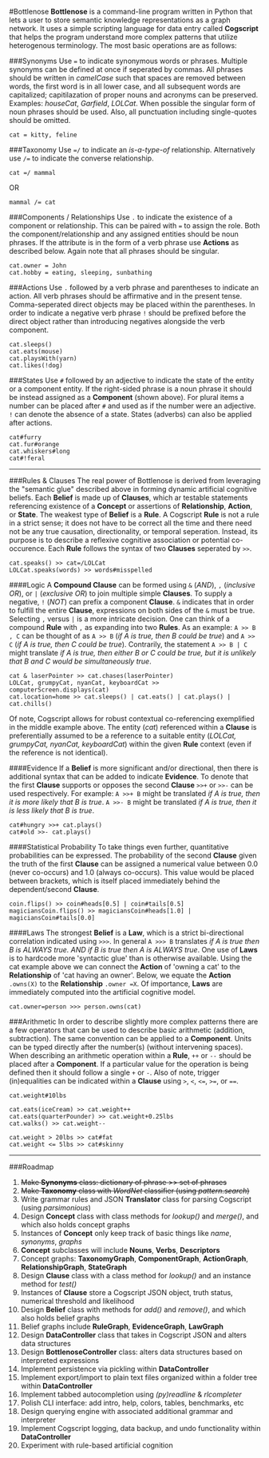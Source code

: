 #Bottlenose
**Bottlenose** is a command-line program written in Python that lets a user to store semantic knowledge representations as a graph network. It uses a simple scripting language for data entry called **Cogscript** that helps the program understand more complex patterns that utilize heterogenous terminology. The most basic operations are as follows:

###Synonyms
Use `=` to indicate synonymous words or phrases. Multiple synonyms can be defined at once if seperated by commas. All phrases should be written in *camelCase* such that spaces are removed between words, the first word is in all lower case, and all subsequent words are capitalized; capitilazation of proper nouns and acronyms can be preserved. Examples: *houseCat*, *Garfield*, *LOLCat*. When possible the singular form of noun phrases should be used. Also, all punctuation including single-quotes should be omitted.
```
cat = kitty, feline
```

###Taxonomy
Use `=/` to indicate an *is-a-type-of* relationship. Alternatively use `/=` to indicate the converse relationship. 
```
cat =/ mammal
```
OR
```
mammal /= cat
```

###Components / Relationships
Use `.` to indicate the existence of a component or relationship. This can be paired with `=` to assign the role. Both the component/relationship and any assigned entities should be noun phrases. If the attribute is in the form of a verb phrase use **Actions** as described below. Again note that all phrases should be singular.
```
cat.owner = John
cat.hobby = eating, sleeping, sunbathing
```

###Actions
Use `.` followed by a verb phrase and parentheses to indicate an action. All verb phrases should be affirmative and in the present tense. Comma-seperated direct objects may be placed within the parentheses. In order to indicate a negative verb phrase `!` should be prefixed before the direct object rather than introducing negatives alongside the verb component.
```
cat.sleeps()
cat.eats(mouse)
cat.playsWith(yarn)
cat.likes(!dog)
```

###States
Use `#` followed by an adjective to indicate the state of the entity or a component entity. If the right-sided phrase is a noun phrase it should be instead assigned as a **Component** (shown above). For plural items a number can be placed after `#` and used as if the number were an adjective. `!` can denote the absence of a state. States (adverbs) can also be applied after actions.
```
cat#furry
cat.fur#orange
cat.whiskers#long
cat#!feral
```

---
###Rules & Clauses
The real power of Bottlenose is derived from leveraging the "semantic glue" described above in forming dynamic artificial cognitive beliefs. Each **Belief** is made up of **Clauses**, which ar testable statements referencing existence of a **Concept** or assertions of **Relationship**, **Action**, or **State**. The weakest type of **Belief** is a **Rule**. A Cogscript **Rule** is not a rule in a  strict sense; it does not have to be correct all the time and there need not be any true causation, directionality, or temporal seperation. Instead, its purpose is to describe a reflexive cognitive association or potential co-occurence. Each **Rule** follows the syntax of two **Clauses** seperated by `>>`.
```
cat.speaks() >> cat=/LOLCat
LOLCat.speaks(words) >> words#misspelled
```

####Logic
A **Compound Clause** can be formed using `&` (*AND*), `,` (*inclusive OR*), or `|` (*exclusive OR*) to join multiple simple **Clauses**. To supply a negative, `!` (*NOT*) can prefix a component **Clause**. `&` indicates that in order to fulfill the entire **Clause**, expressions on both sides of the `&` must be true. Selecting `,` versus `|` is a more intricate decision. One can think of a compound **Rule** with `,` as expanding into two **Rules**. As an example: `A >> B , C` can be thought of as `A >> B` (*if A is true, then B could be true*) and `A >> C` (*if A is true, then C could be true*). Contrarily, the statement `A >> B | C` might translate *if A is true, then either B or C could be true, but it is unlikely that B and C would be simultaneously true*.
```
cat & laserPointer >> cat.chases(laserPointer)
LOLCat, grumpyCat, nyanCat, keyboardCat >> computerScreen.displays(cat)
cat.location=home >> cat.sleeps() | cat.eats() | cat.plays() | cat.chills()
```

Of note, Cogscript allows for robust contextual co-referencing exemplified in the middle example above. The entity (*cat*) referenced within a **Clause** is preferentially assumed to be a reference to a suitable entity (*LOLCat, grumpyCat, nyanCat, keyboardCat*) within the given **Rule** context (even if the reference is not identical).

####Evidence
If a **Belief** is more significant and/or directional, then there is additional syntax that can be added to indicate **Evidence**. To denote that the first **Clause** supports or opposes the second **Clause** `>>+` or `>>-` can be used respectively. For example: `A >>+ B` might be translated *if A is true, then it is more likely that B is true*. `A >>- B` might be translated *if A is true, then it is less likely that B is true*. 
```
cat#hungry >>+ cat.plays()
cat#old >>- cat.plays()
```

####Statistical Probability
To take things even further, quantitative probabilities can be expressed. The probability of the second **Clause** given the truth of the first **Clause** can be assigned a numerical value between 0.0 (never co-occurs) and 1.0 (always co-occurs). This value would be placed between brackets, which is itself placed immediately behind the dependent/second **Clause**. 
```
coin.flips() >> coin#heads[0.5] | coin#tails[0.5]
magiciansCoin.flips() >> magiciansCoin#heads[1.0] | magiciansCoin#tails[0.0]
```

####Laws
The strongest **Belief** is a **Law**, which is a strict bi-directional correlation indicated using `>>>`. In general `A >>> B` translates *if A is true then B is ALWAYS true. AND if B is true then A is ALWAYS true*. One use of **Laws** is to hardcode more 'syntactic glue' than is otherwise available. Using the cat example above we can connect the **Action** of 'owning a cat' to the **Relationship** of 'cat having an owner'. Below, we equate the **Action** `.owns(X)` to the **Relationship** `.owner =X`. Of importance, **Laws** are immediately computed into the artificial cognitive model. 
```
cat.owner=person >>> person.owns(cat)
```

###Arithmetic
In order to describe slightly more complex patterns there are a few operators that can be used to describe basic arithmetic (addition, subtraction). The same convention can be applied to a **Component**. Units can be typed directly after the number(s) (without intervening spaces). When describing an arithmetic operation within a **Rule**, `++` or `--` should be placed after a **Component**. If a particular value for the operation is being defined then it should follow a single `+` or `-`. Also of note, trigger (in)equalities can be indicated within a **Clause** using `>`, `<`, `<=`, `>=`, or `==`. 
```
cat.weight#10lbs

cat.eats(iceCream) >> cat.weight++
cat.eats(quarterPounder) >> cat.weight+0.25lbs
cat.walks() >> cat.weight--

cat.weight > 20lbs >> cat#fat
cat.weight <= 5lbs >> cat#skinny
```

---
###Roadmap

1. ~~Make **Synonyms** class: dictionary of phrase >> set of phrases~~
2. ~~Make **Taxonomy** class with *WordNet* classifier (using *pattern.search*)~~
3. Write grammar rules and JSON **Translator** class for parsing Cogscript (using *parsimonious*)
4. Design **Concept** class with class methods for *lookup()* and *merge()*, and which also holds concept graphs
5. Instances of **Concept** only keep track of basic things like *name*, *synonyms*, *graphs*
6. **Concept** subclasses will include **Nouns**, **Verbs**, **Descriptors**
7. Concept graphs: **TaxonomyGraph**, **ComponentGraph**, **ActionGraph**, **RelationshipGraph**, **StateGraph**
8. Design **Clause** class with a class method for *lookup()* and an instance method for *test()*
9. Instances of **Clause** store a Cogscript JSON object, truth status, numerical threshold and likelihood
10. Design **Belief** class with methods for *add()* and *remove()*, and which also holds belief graphs
11. Belief graphs include  **RuleGraph**, **EvidenceGraph**, **LawGraph**
12. Design **DataController** class that takes in Cogscript JSON and alters data structures
13. Design **BottlenoseController** class: alters data structures based on interpreted expressions
14. Implement persistence via pickling within **DataController**
15. Implement export/import to plain text files organized within a folder tree within **DataController**
16. Implement tabbed autocompletion using *(py)readline* & *rlcompleter*
17. Polish CLI interface: add intro, help, colors, tables, benchmarks, etc
18. Design querying engine with associated additional grammar and interpreter 
19. Implement Cogscript logging, data backup, and undo functionality within **DataController**
20. Experiment with rule-based artificial cognition